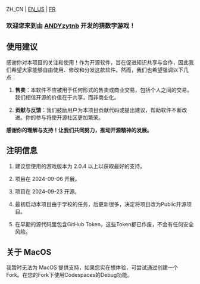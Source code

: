 ZH_CN | [EN_US](https://github.com/ANDYzytnb/GuessTheNumber/blob/main/readme_translate/README_EN.md) | [FR](https://github.com/ANDYzytnb/GuessTheNumber/blob/main/readme_translate/README_FR.md)

### 欢迎您来到由 [ANDYzytnb](https://github.com/ANDYzytnb) 开发的猜数字游戏！

## 使用建议

感谢你对本项目的关注和使用！作为开源软件，旨在促进知识共享与合作，因此我们希望大家能够自由使用、修改和分发这款软件。然而，我们也希望强调以下几点：

1. **售卖**：本软件不应被用于任何形式的售卖或商业交易，包括个人之间的交易。我们相信开源的价值在于共享，而非商业化。

2. **贡献与反馈**：我们鼓励用户为本项目贡献代码或提出建议，帮助软件不断改进。你的参与将使开源社区更加繁荣。

**感谢你的理解与支持！让我们共同努力，推动开源精神的发展。**

## 注明信息

1. 建议您使用的游戏版本为 2.0.4 以上以获取最好的支持。

2. 项目在 2024-09-06 开展。

3. 项目在 2024-09-23 开源。

4. 最初启动本项目由于学校的任务，后更新很多，决定将项目改为Public开源项目。

5. 在早期的源代码里包含GitHub Token，这些Token都已作废，不会有任何安全风险。

## 关于 MacOS

我暂时无法为 MacOS 提供支持，如果您实在想体验，可尝试通过创建一个Fork。在您的Fork下使用Codespaces的Debug功能。
